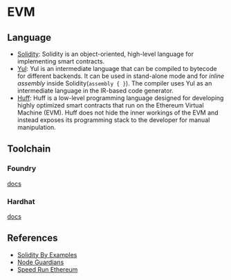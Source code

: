 # EVM

## Language
* [Solidity](https://docs.soliditylang.org/en/stable/): Solidity is an object-oriented, high-level language for implementing smart contracts.
* [Yul](https://docs.soliditylang.org/en/latest/yul.html#evm-dialect): Yul is an intermediate language that can be compiled to bytecode for different backends. It can be used in stand-alone mode and for *inline assembly* inside Solidity(`assembly { }`). The compiler uses Yul as an intermediate language in the IR-based code generator.
* [Huff](https://docs.huff.sh/): Huff is a low-level programming language designed for developing highly optimized smart contracts that run on the Ethereum Virtual Machine (EVM). Huff does not hide the inner workings of the EVM and instead exposes its programming stack to the developer for manual manipulation.

## Toolchain

### Foundry
[docs](https://book.getfoundry.sh/)

### Hardhat
[docs](https://hardhat.org/docs)


## References
* [Solidity By Examples](https://solidity-by-example.org/)
* [Node Guardians](https://nodeguardians.io/)
* [Speed Run Ethereum](https://speedrunethereum.com/)